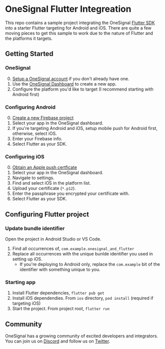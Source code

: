 # OneSignal Flutter Integreation

This repo contains a sample project integrating the OneSignal [Flutter SDK](https://github.com/OneSignal/OneSignal-Flutter-SDK) into a starter Flutter targeting for Android and iOS. There are quite a few moving pieces to get this sample to work due to the nature of Flutter and the platforms it targets.


## Getting Started 

### OneSignal

0. [Setup a OneSignal account](https://app.onesignal.com/signup) if you don't already have one.
1. Use the [OneSignal Dashboard](https://app.onesignal.com/apps) to create a new app.
2. Configure the platform you'd like to target (I recommend starting with Android first)

### Configuring Android

0. [Create a new Firebase project](/docs/setting-up-firebase-project.md)
1. Select your app in the OneSignal dashboard.
2. If you're targeting Android and iOS, setup mobile push for Android first, otherwise, select iOS.
3. Enter your Firebase info.
4. Select Flutter as your SDK.

### Configuring iOS

0. [Obtain an Apple push certficate](docs/obtaining-ios-push-cert.md)
1. Select your app in the OneSignal dashboard.
2. Navigate to settings.
3. Find and select iOS in the platform list.
4. Upload your certificate (`*.p12`).
5. Enter the passphrase you encrypted your certificate with.
6. Select Flutter as your SDK.

## Configuring Flutter project

### Update bundle identifier

Open the project in Android Studio or VS Code.

1. Find all occurrences of, `com.example.onesignal_and_flutter`
2. Replace all occurrences with the unique bunlde identifier you used in setting up iOS.
    * If you're deploying to Android only, replace the `com.example` bit of the identifier with something unique to you.

### Starting app

1. Install Flutter dependencies, `flutter pub get`
2. Install iOS dependendies. From `ios` directory, `pod install`  (required if targeting iOS)
3. Start the project. From project root, `flutter run`

## Community

OneSignal has a growing community of excited developers and integrators. You can join us on [Discord](https://discord.gg/aanp5VFp6M) and follow us on [Twitter](https://twitter.com/onesignaldevelopers).

